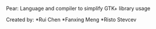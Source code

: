 Pear: Language and compiler to simplify GTK+ library usage

Created by:
*Rui Chen
*Fanxing Meng
*Risto Stevcev
